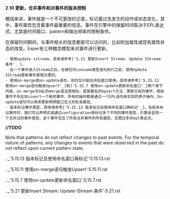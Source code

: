**2.10 更新，合并事件和对事件的版本控制**

概括来讲，事件就是一个不可更改的记录，标记着过去发生的动作或状态变化，其中，事件属性包含着事件最重要的信息。事件在引擎中的保留时间取决于EPL表达式，尤其是时间窗口、pattern和输出频率的限制条件。

在保留时间期间，与事件相关的信息都是可以访问的，比如附加属性或现有属性状态的改变。Esper有三种概念模型来对事件进行更新。

	- 使用update istream，具体请参考['5.21 更新Insert Stream: Update IStream 条件'_ ]。
	  在一个事件进入Stream之后，在被任何consume类型语句执行之前，使用Update IStream更新事件是很方便的。
	- 使用on-merge或on-update语句，但仅仅只能在命名窗口使用。具体请参考['5.15.11 使用on-merge语句触发Upsert'_]和['5.15.7 使用on-update更新命名窗口'_]两个章节内容。on-merge与SQL的merge语法很相似，就是著名的Upsert方法：更新已有的事件，假如事件不存在则insert一个新的事件，所有的操作都是通过一个EPL语句来实现的原子操作。On-update语句可以用来更新明明窗口定义的私有属性。
	- 版本标记事件类型，具体请参考['5.15.13 版本标记及使用命名窗口再标记'_]。在版本标记事件时，我们可以声明式或通过configuration来标记多个不同的事件类型，引擎会呈现一个合并过的事件类型，这个事件包含了所有合并事件的所有属性，无需过多的epl表达式。

**//TODO**

Note that patterns do not reflect changes to past events. For the temporal nature of patterns, any changes to events that were observed in the past do not reflect upon current pattern state.  


.._'5.15.13 版本标记及使用命名窗口再标记':5.15.13.rst

.._'5.15.11 使用on-merge语句触发Upsert':5.15.11.rst

.._'5.15.7 使用on-update更新命名窗口':5.15.7.rst

.._'5.21 更新Insert Stream: Update IStream 条件':5.21.rst